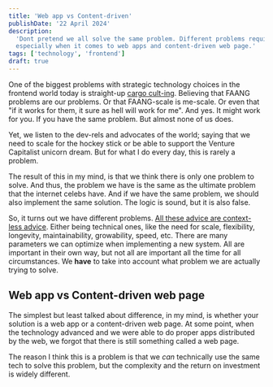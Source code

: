 ```yaml
---
title: 'Web app vs Content-driven'
publishDate: '22 April 2024'
description:
  'Dont pretend we all solve the same problem. Different problems require different solutions
  especially when it comes to web apps and content-driven web page.'
tags: ['technology', 'frontend']
draft: true
---
```


One of the biggest problems with strategic technology choices in the frontend world today is
straight-up [cargo cult-ing](https://en.wikipedia.org/wiki/Cargo_cult_programming). Believing that
FAANG problems are our problems. Or that FAANG-scale is me-scale. Or even that "if it works for
them, it sure as hell will work for me". And yes. It might work for you. If you have the same
problem. But almost none of us does.

Yet, we listen to the dev-rels and advocates of the world; saying that we need to scale for the
hockey stick or be able to support the Venture Capitalist unicorn dream. But for what I do every
day, this is rarely a problem.

The result of this in my mind, is that we think there is only one problem to solve. And thus, the
problem we have is the same as the ultimate problem that the internet celebs have. And if we have
the same problem, we should also implement the same solution. The logic is sound, but it is also
false.

So, it turns out we have different problems.
[All these advice are context-less advice](https://medium.com/variant-as/contextless-technical-advice-no-more-6c9af5c58c08).
Either being technical ones, like the need for scale, flexibility, longevity, maintainability,
growability, speed, etc. There are many parameters we can optimize when implementing a new system.
All are important in their own way, but not all are important all the time for all circumstances. We
**have** to take into account what problem we are actually trying to solve.

## Web app vs Content-driven web page

The simplest but least talked about difference, in my mind, is whether your solution is a web app or
a content-driven web page. At some point, when the technology advanced and we were able to do proper
apps distributed by the web, we forgot that there is still something called a web page.

The reason I think this is a problem is that we _can_ technically use the same tech to solve this
problem, but the complexity and the return on investment is widely different.
